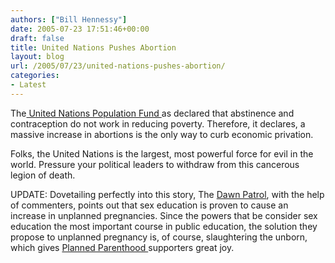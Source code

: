```yaml
---
authors: ["Bill Hennessy"]
date: 2005-07-23 17:51:46+00:00
draft: false
title: United Nations Pushes Abortion
layout: blog
url: /2005/07/23/united-nations-pushes-abortion/
categories:
- Latest
---
```


The[ United Nations Population Fund ](https://www.cwnews.com/news/viewstory.cfm?recnum=38577)as declared that abstinence and contraception do not work in reducing poverty.  Therefore, it declares, a massive increase in abortions is the only way to curb economic privation.

Folks, the United Nations is the largest, most powerful force for evil in the world.  Pressure your political leaders to withdraw from this cancerous legion of death.

UPDATE:  Dovetailing perfectly into this story, The [Dawn Patrol](https://www.dawneden.com/2005/07/real-reason-planned-parenthood-calls.html), with the help of commenters, points out that sex education is proven to cause an increase in unplanned pregnancies.  Since the powers that be consider sex education the most important course in public education, the solution they propose to unplanned pregnancy is, of course, slaughtering the unborn, which gives [Planned Parenthood ](https://www.hennessysview.com/?p=680)supporters great joy.  
